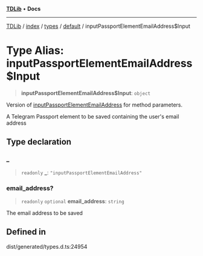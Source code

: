 [**TDLib**](../../../../../../README.md) • **Docs**

***

[TDLib](../../../../../../modules.md) / [index](../../../../../README.md) / [types](../../../README.md) / [default](../README.md) / inputPassportElementEmailAddress$Input

# Type Alias: inputPassportElementEmailAddress$Input

> **inputPassportElementEmailAddress$Input**: `object`

Version of [inputPassportElementEmailAddress](inputPassportElementEmailAddress.md) for method parameters.

A Telegram Passport element to be saved containing the user's email address

## Type declaration

### \_

> `readonly` **\_**: `"inputPassportElementEmailAddress"`

### email\_address?

> `readonly` `optional` **email\_address**: `string`

The email address to be saved

## Defined in

dist/generated/types.d.ts:24954

